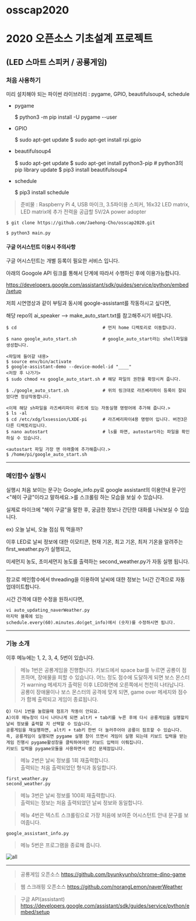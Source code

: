# osscap2020
2020 오픈소스 기초설계 프로젝트
==================
(LED 스마트 스피커 / 공룡게임)
-----------------

### 처음 사용하기

미리 설치해야 되는 파이썬 라이브러리 : pygame, GPIO, beautifulsoup4, schedule   

* pygame

    $ python3 -m pip install -U pygame --user
    
* GPIO  
    
    $ sudo apt-get update
    $ sudo apt-get install rpi.gpio
 
* beautifulsoup4

    $ sudo apt-get update
    $ sudo apt-get install python3-pip  # python3의 pip library update
    $ pip3 install beautifulsoup4

* schedule

    $ pip3 install schedule

> 준비물 : Raspberry Pi 4, USB 마이크, 3.5파이용 스피커, 16x32 LED matrix, LED matrix에 추가 전력을 공급할 5V/2A power adopter

    $ git clone https://github.com/Jaehong-Cho/osscap2020.git
  
    $ python3 main.py
    
#### 구글 어시스턴트 이용시 주의사항

구글 어시스턴트는 개별 등록이 필요한 서비스 입니다.
    
아래의 Googole API 링크를 통해서 단계에 따라서 수행하신 후에 이용가능합니다.

https://developers.google.com/assistant/sdk/guides/service/python/embed/setup

저희 시연영상과 같이 부팅과 동시에 google-assistant를 작동하시고 싶다면,

해당 repo의 ai_speaker --> make_auto_start.txt를 참고해주시기 바랍니다.

    $ cd                                 # 먼저 home 디렉토리로 이동합니다.
    
    $ nano google_auto_start.sh          # google_auto_start라는 shell파일을 생성합니다.
    
    <파일에 들어갈 내용>
    $ source env/bin/activate   
    $ google-assistant-demo --device-model-id "____"
    <저장 후 나가기>
    $ sudo chmod +x google_auto_start.sh # 해당 파일의 권한을 확장시켜 줍니다.
       
    $ ./google_auto_start.sh             # 위의 링크대로 라즈베리파이 등록이 잘되었다면 정상작동합니다.
    
    <이제 해당 sh파일을 라즈베리파이 루트에 있는 자동실행 명령어에 추가해 줍니다.>
    $ ls -al
    $ cd /etc/xdg/lxsession/LXDE-pi      # 라즈베리파이4용 명령어 입니다. 버전3은 다른 디렉토리입니다.
    $ nano autostart                     # ls를 하면, autostart라는 파일을 확인하실 수 있습니다.
    
    <autostart 파일 가장 맨 아래줄에 추가해줍니다.>
    $ /home/pi/google_auto_start.sh
-----------------------------------------------------------------

### 메인함수 실행시

실행시 처음 보이는 문구는 Google_info.py로 google assistant의 이용안내 문구인 <"헤이 구글"이라고 말하세요.>를 스크롤링 하는 모습을 보실 수 있습니다.

실제로 마이크에 "헤이 구글"을 말한 후, 궁금한 정보나 간단한 대화를 나눠보실 수 있습니다.

ex) 오늘 날씨, 오늘 점심 뭐 먹을까?

이후 LED로 날씨 정보에 대한 이모티콘, 현재 기온, 최고 기온, 최저 기온을 알려주는 first_weather.py가 실행되고,

미세먼지 농도, 초미세먼지 농도를 출력하는 second_weather.py가 자동 실행 됩니다.

------------------

참고로 메인함수에서 threading을 이용하여 날씨에 대한 정보는 1시간 간격으로 자동 업데이트합니다.

시간 간격에 대한 수정을 원하시다면, 
    
    vi auto_updating_naverWeather.py    
    마지막 블록에 있는
    schedule.every(60).minutes.do(get_info)에서 (숫자)를 수정하시면 됩니다.

-----------------------------------------------

### 기능 소개

이후 메뉴에는 1, 2, 3, 4, 5번이 있습니다.

>메뉴 1번은 공룡게임을 진행합니다.
키보드에서 space bar를 누르면 공룡이 점프하며, 장애물을 피할 수 있습니다.
어느 정도 점수에 도달하게 되면 보스 몬스터가 warning 메세지가 출력된 이후 LED화면에 오른쪽에서 천천히 나타납니다. 
공룡이 장애물이나 보스 몬스터의 공격에 맞게 되면, game over 메세지와 점수가 함께 출력되고 게임이 종료됩니다.        

    Q) 다시 1번을 눌렀을때 점프가 작동이 안되요.    
    A)이후 메뉴창이 다시 나타나게 되면 alt키 + tab키를 누른 후에 다시 공룡게임을 실행할지 날씨 정보를 출력할 지 선택할 수 있습니다.
    공룡게임을 재실행하면, alt키 + tab키 한번 더 눌러주어야 공룡이 점프할 수 있습니다.     
    즉, 공룡게임이 실행되면 pygame 실행 창이 뜨면서 게임이 실행 되는데 키보드 입력을 받는 게임 진행시 pygame활성창을 클릭하여야만 키보드 입력이 이뤄집니다.    
    키보드 입력을 pygame모듈을 사용하면서 생긴 문제점입니다.

>메뉴 2번은 날씨 정보를 1회 재출력합니다.   
출력되는 처음 출력되었던 형식과 동일합니다.

    first_weather.py
    second_weather.py

>메뉴 3번은 날씨 정보를 100회 재출력합니다.     
출력되는 정보는 처음 출력되었던 날씨 정보와 동일합니다.

>메뉴 4번은 텍스트 스크롤링으로 가장 처음에 보여준 어시스턴트 안내 문구를 보여줍니다.

    google_assistant_info.py

>메뉴 5번은 프로그램을 종료해 줍니다.

![all](https://user-images.githubusercontent.com/70634938/100569833-9492ab00-3312-11eb-9484-67228aa0d84f.jpg)

----------------------
> 공룡게임 오픈소스 https://github.com/byunkyunho/chrome-dino-game

> 웹 스크래핑 오픈소스 https://github.com/norangLemon/naverWeather

> 구글 API(assistant) https://developers.google.com/assistant/sdk/guides/service/python/embed/setup
